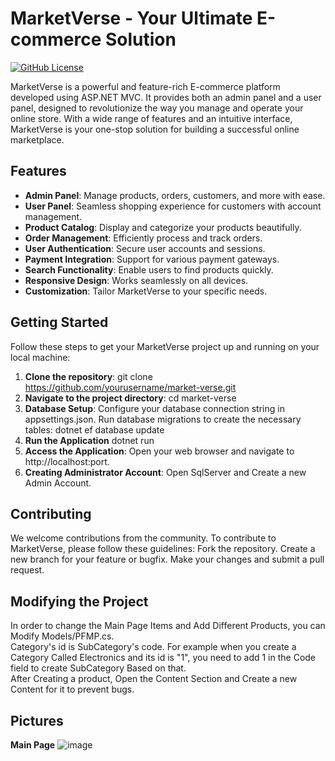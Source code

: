 # MarketVerse - Your Ultimate E-commerce Solution

[![GitHub License](https://img.shields.io/badge/license-MIT-blue.svg)](LICENSE)

MarketVerse is a powerful and feature-rich E-commerce platform developed using ASP.NET MVC. It provides both an admin panel and a user panel, designed to revolutionize the way you manage and operate your online store. With a wide range of features and an intuitive interface, MarketVerse is your one-stop solution for building a successful online marketplace.

## Features

- **Admin Panel**: Manage products, orders, customers, and more with ease.
- **User Panel**: Seamless shopping experience for customers with account management.
- **Product Catalog**: Display and categorize your products beautifully.
- **Order Management**: Efficiently process and track orders.
- **User Authentication**: Secure user accounts and sessions.
- **Payment Integration**: Support for various payment gateways.
- **Search Functionality**: Enable users to find products quickly.
- **Responsive Design**: Works seamlessly on all devices.
- **Customization**: Tailor MarketVerse to your specific needs.

## Getting Started

Follow these steps to get your MarketVerse project up and running on your local machine:

1. **Clone the repository**:
   git clone https://github.com/yourusername/market-verse.git
2. **Navigate to the project directory**:
  cd market-verse
3. **Database Setup**:
  Configure your database connection string in appsettings.json.
  Run database migrations to create the necessary tables:
  dotnet ef database update
4. **Run the Application**
  dotnet run
5. **Access the Application**:
Open your web browser and navigate to http://localhost:port.
6. **Creating Administrator Account**:
Open SqlServer and Create a new Admin Account.

## Contributing
We welcome contributions from the community. To contribute to MarketVerse, please follow these guidelines:
Fork the repository.
Create a new branch for your feature or bugfix.
Make your changes and submit a pull request.

## Modifying the Project
In order to change the Main Page Items and Add Different Products, you can Modify Models/PFMP.cs. 
<br/> 
Category's id is SubCategory's code. For example when you create a Category Called Electronics and its id is "1", you need to add 1 in the Code field to create SubCategory Based on that.
<br/>
After Creating a product, Open the Content Section and Create a new Content for it to prevent bugs.
## Pictures
**Main Page**
![image](https://github.com/Crisiroid/MarketVerse/assets/85690802/a7d46c08-7dff-4625-a8cc-3b10ddcddee3)
